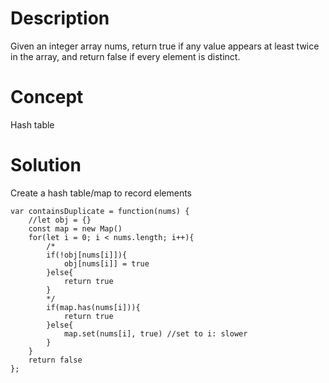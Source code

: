 # Description
Given an integer array nums, return true if any value appears at least twice in the array, and return false if every element is distinct.

# Concept
Hash table

# Solution
Create a hash table/map to record elements
```
var containsDuplicate = function(nums) {
    //let obj = {}
    const map = new Map()
    for(let i = 0; i < nums.length; i++){
        /*
        if(!obj[nums[i]]){
            obj[nums[i]] = true 
        }else{
            return true
        }
        */
        if(map.has(nums[i])){
            return true
        }else{
            map.set(nums[i], true) //set to i: slower
        }
    }
    return false
};
```

